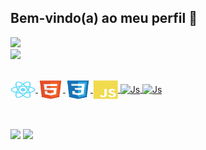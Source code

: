 ## Bem-vindo(a) ao meu perfil 🧐
<div> <a href="https://github.com/jonathanmacedo"> 
<img height="180em" src="https://github-readme-stats.vercel.app/api?username=jonathanmacedo&show_icons=true&theme=github_dark&include_all_commits=true&count_private=true"/> 
<br>
<img height="180em" src="https://github-readme-stats.vercel.app/api/top-langs/?username=jonathanmacedo&layout=compact&langs_count=6&theme=github_dark"/> </div> 
  
<div style="display: inline_block">
  

<br> 

<img align="center" alt="REACT" height="30" width="40" 
                                                                                                                                                                                                                                                                                                                                     src="https://raw.githubusercontent.com/devicons/devicon/master/icons/react/react-original.svg"> <img align="center" alt="HTML" height="30" width="40" src="https://raw.githubusercontent.com/devicons/devicon/master/icons/html5/html5-original.svg"> <img align="center" alt="CSS" height="30" width="40" src="https://raw.githubusercontent.com/devicons/devicon/master/icons/css3/css3-original.svg"> <img align="center" alt="Js" height="30" width="40" src="https://raw.githubusercontent.com/devicons/devicon/master/icons/javascript/javascript-plain.svg"> <img align="center" alt="Js" height="30" width="40" src="https://cdn.jsdelivr.net/gh/devicons/devicon@latest/icons/nodejs/nodejs-plain-wordmark.svg"> <img align="center" alt="Js" height="30" width="40" src="https://cdn.jsdelivr.net/gh/devicons/devicon@latest/icons/python/python-original-wordmark.svg"> </div> <br> <br> 
                                                                                                                                                                                                                                                                                                                                                                                        <div> <a href = "mailto:jonathanmacedocontato@gmail.com"><img src="https://img.shields.io/badge/-Gmail-%23333?style=for-the-badge&logo=gmail&logoColor=white" target="_blank"></a> <a href="https://www.linkedin.com/in/jonathan-macedo-10182b274/" target="_blank"><img src="https://img.shields.io/badge/-LinkedIn-%230077B5?style=for-the-badge&logo=linkedin&logoColor=white" target="_blank"></a> </div>
